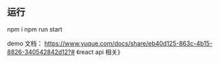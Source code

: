 ## 运行

npm i
npm run start

demo 文档：
https://www.yuque.com/docs/share/eb40d125-863c-4b15-8826-340542842d12?# 《react api 相关》
